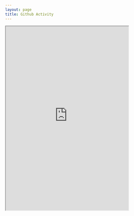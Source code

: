 ```yaml
---
layout: page
title: Github Activity
---
```



<iframe allowtransparency="true" frameborder="2" scrolling="no" seamless="seamless" src="http://taddallas.github.io/gh-activity/gh-activity.html?user=taddallas&type=user" width="400" height="600"></iframe>


